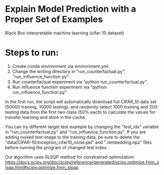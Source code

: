 # Explain Model Prediction with a Proper Set of Examples
Black Box interpretable machine learning (cifar-10 dataset)

# Steps to run:

1. Create conda environment via environment.yml
2. Change the writing directory in "run_counterfactual.py", "run_influence_function.py".
3. Run counterfactual experiment via "python run_counterfactual.py".
4. Run influence function experiment via "python run_influence_function.py".

In the first run, the script will automatically download full CIFAR_10 data set (50000 training, 10000 testing), and randomly select 1000 training and 200 testing data from the first two class (50% each) to calculate the values for transfer learning and store in the cache.

You can try different target test example by changing the "test_idx" variable in "run_counterfactual.py" and "run_influence_function.py". If you are adding noised test image to the training data, be sure to delete the "data/CIFAR-10/inception_cifar10_noise.pkl" and "./embedding.npz" files before running the program of changed test index.

Our algorithm uses SLSQP method for constrained optimization:
https://docs.scipy.org/doc/scipy/reference/generated/scipy.optimize.fmin_slsqp.html#scipy.optimize.fmin_slsqp
